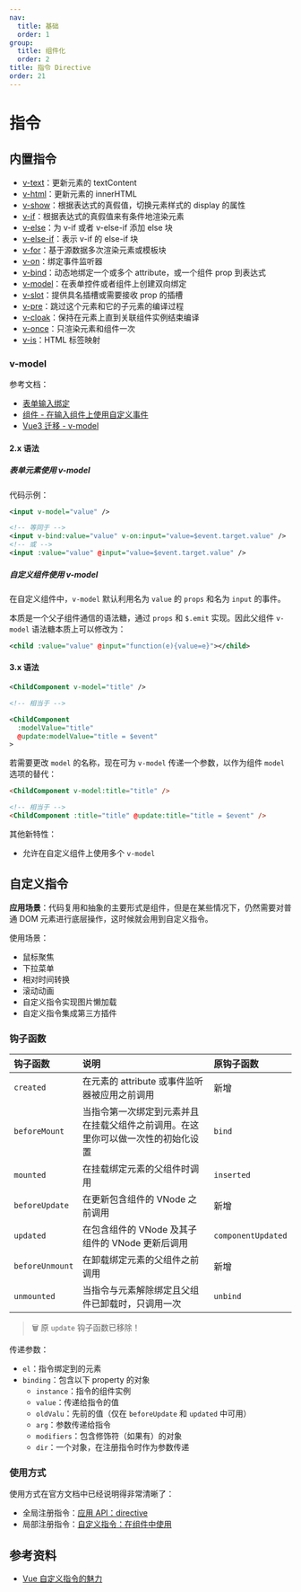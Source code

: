 ```yaml
---
nav:
  title: 基础
  order: 1
group:
  title: 组件化
  order: 2
title: 指令 Directive
order: 21
---
```


# 指令

## 内置指令

- [v-text](https://vue3js.cn/docs/zh/api/directives.html#v-text)：更新元素的 textContent
- [v-html](https://vue3js.cn/docs/zh/api/directives.html#v-html)：更新元素的 innerHTML
- [v-show](https://vue3js.cn/docs/zh/api/directives.html#v-show)：根据表达式的真假值，切换元素样式的 display 的属性
- [v-if](https://vue3js.cn/docs/zh/api/directives.html#v-if)：根据表达式的真假值来有条件地渲染元素
- [v-else](https://vue3js.cn/docs/zh/api/directives.html#v-else)：为 v-if 或者 v-else-if 添加 else 块
- [v-else-if](https://vue3js.cn/docs/zh/api/directives.html#v-else-if)：表示 v-if 的 else-if 块
- [v-for](https://vue3js.cn/docs/zh/api/directives.html#v-for)：基于源数据多次渲染元素或模板块
- [v-on](https://vue3js.cn/docs/zh/api/directives.html#v-on)：绑定事件监听器
- [v-bind](https://vue3js.cn/docs/zh/api/directives.html#v-bind)：动态地绑定一个或多个 attribute，或一个组件 prop 到表达式
- [v-model](https://vue3js.cn/docs/zh/api/directives.html#v-model)：在表单控件或者组件上创建双向绑定
- [v-slot](https://vue3js.cn/docs/zh/api/directives.html#v-slot)：提供具名插槽或需要接收 prop 的插槽
- [v-pre](https://vue3js.cn/docs/zh/api/directives.html#v-pre)：跳过这个元素和它的子元素的编译过程
- [v-cloak](https://vue3js.cn/docs/zh/api/directives.html#v-cloak)：保持在元素上直到关联组件实例结束编译
- [v-once](https://vue3js.cn/docs/zh/api/directives.html#v-once)：只渲染元素和组件一次
- [v-is](https://vue3js.cn/docs/zh/api/directives.html#v-is)：HTML 标签映射

### v-model

参考文档：

- [表单输入绑定](https://v3.cn.vuejs.org/guide/forms.html)
- [组件 - 在输入组件上使用自定义事件](https://v3.cn.vuejs.org/guide/component-custom-events.html#v-model-%E5%8F%82%E6%95%B0)
- [Vue3 迁移 - v-model](https://v3.cn.vuejs.org/guide/migration/v-model.html)

#### 2.x 语法

##### 表单元素使用 v-model

代码示例：

```xml
<input v-model="value" />

<!-- 等同于 -->
<input v-bind:value="value" v-on:input="value=$event.target.value" />
<!-- 或 -->
<input :value="value" @input="value=$event.target.value" />
```

##### 自定义组件使用 v-model

在自定义组件中，`v-model` 默认利用名为 `value` 的 `props` 和名为 `input` 的事件。

本质是一个父子组件通信的语法糖，通过 `props` 和 `$.emit` 实现。因此父组件 `v-model` 语法糖本质上可以修改为：

```xml
<child :value="value" @input="function(e){value=e}"></child>
```

#### 3.x 语法

```xml
<ChildComponent v-model="title" />

<!-- 相当于 -->

<ChildComponent
  :modelValue="title"
  @update:modelValue="title = $event"
>
```

若需要更改 `model` 的名称，现在可为 `v-model` 传递一个参数，以作为组件 `model` 选项的替代：

```html
<ChildComponent v-model:title="title" />

<!-- 相当于 -->
<ChildComponent :title="title" @update:title="title = $event" />
```

其他新特性：

- 允许在自定义组件上使用多个 `v-model`

## 自定义指令

**应用场景**：代码复用和抽象的主要形式是组件，但是在某些情况下，仍然需要对普通 DOM 元素进行底层操作，这时候就会用到自定义指令。

使用场景：

- 鼠标聚焦
- 下拉菜单
- 相对时间转换
- 滚动动画
- 自定义指令实现图片懒加载
- 自定义指令集成第三方插件

### 钩子函数

| 钩子函数        | 说明                                                                             | 原钩子函数         |
| :-------------- | :------------------------------------------------------------------------------- | :----------------- |
| `created`       | 在元素的 attribute 或事件监听器被应用之前调用                                    | 新增               |
| `beforeMount`   | 当指令第一次绑定到元素并且在挂载父组件之前调用。在这里你可以做一次性的初始化设置 | `bind`             |
| `mounted`       | 在挂载绑定元素的父组件时调用                                                     | `inserted`         |
| `beforeUpdate`  | 在更新包含组件的 VNode 之前调用                                                  | 新增               |
| `updated`       | 在包含组件的 VNode 及其子组件的 VNode 更新后调用                                 | `componentUpdated` |
| `beforeUnmount` | 在卸载绑定元素的父组件之前调用                                                   | 新增               |
| `unmounted`     | 当指令与元素解除绑定且父组件已卸载时，只调用一次                                 | `unbind`           |

> 🗑 原 `update` 钩子函数已移除！

传递参数：

- `el`：指令绑定到的元素
- `binding`：包含以下 property 的对象
  - `instance`：指令的组件实例
  - `value`：传递给指令的值
  - `oldValu`：先前的值（仅在 `beforeUpdate` 和 `updated` 中可用）
  - `arg`：参数传递给指令
  - `modifiers`：包含修饰符（如果有）的对象
  - `dir`：一个对象，在注册指令时作为参数传递

### 使用方式

使用方式在官方文档中已经说明得非常清晰了：

- 全局注册指令：[应用 API：directive](https://vue3js.cn/docs/zh/api/application-api.html#directive)
- 局部注册指令：[自定义指令：在组件中使用](https://vue3js.cn/docs/zh/guide/custom-directive.html#%E5%9C%A8%E7%BB%84%E4%BB%B6%E4%B8%AD%E4%BD%BF%E7%94%A8)

## 参考资料

- [Vue 自定义指令的魅力](https://juejin.im/post/59ffbcc151882554b836ee21)

